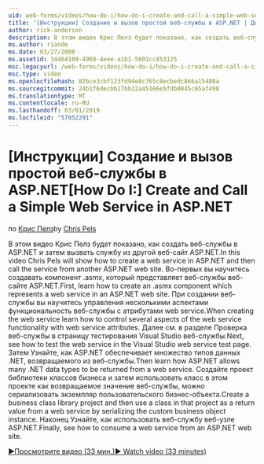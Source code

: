 ```yaml
---
uid: web-forms/videos/how-do-i/how-do-i-create-and-call-a-simple-web-service-in-aspnet
title: '[Инструкции] Создание и вызов простой веб-службы в ASP.NET | Документация Майкрософт'
author: rick-anderson
description: В этом видео Крис Пелз будет показано, как создать веб-службы в ASP.NET и затем вызвать службу из другой веб-сайт ASP.NET. Во-первых вы научитесь создавать...
ms.author: riande
ms.date: 03/27/2008
ms.assetid: 34464109-4968-4eee-a1b1-5601cc853125
msc.legacyurl: /web-forms/videos/how-do-i/how-do-i-create-and-call-a-simple-web-service-in-aspnet
msc.type: video
ms.openlocfilehash: 82bce3cbf123fd94e8c765c8ecbedc866a15480a
ms.sourcegitcommit: 24b1f6decbb17bb22a45166e5fdb0845c65af498
ms.translationtype: MT
ms.contentlocale: ru-RU
ms.lasthandoff: 03/01/2019
ms.locfileid: "57052291"
---
```

<a name="how-do-i-create-and-call-a-simple-web-service-in-aspnet"></a><span data-ttu-id="8bc80-104">[Инструкции] Создание и вызов простой веб-службы в ASP.NET</span><span class="sxs-lookup"><span data-stu-id="8bc80-104">[How Do I:] Create and Call a Simple Web Service in ASP.NET</span></span>
====================
<span data-ttu-id="8bc80-105">по [Крис Пелз](https://twitter.com/chrispels)</span><span class="sxs-lookup"><span data-stu-id="8bc80-105">by [Chris Pels](https://twitter.com/chrispels)</span></span>

<span data-ttu-id="8bc80-106">В этом видео Крис Пелз будет показано, как создать веб-службы в ASP.NET и затем вызвать службу из другой веб-сайт ASP.NET.</span><span class="sxs-lookup"><span data-stu-id="8bc80-106">In this video Chris Pels will show how to create a web service in ASP.NET and then call the service from another ASP.NET web site.</span></span> <span data-ttu-id="8bc80-107">Во-первых вы научитесь создавать компонент .asmx, который представляет веб-службы веб-сайте ASP.NET.</span><span class="sxs-lookup"><span data-stu-id="8bc80-107">First, learn how to create an .asmx component which represents a web service in an ASP.NET web site.</span></span> <span data-ttu-id="8bc80-108">При создании веб-службы вы научитесь управления несколькими аспектами функциональность веб-службы с атрибутами web service.</span><span class="sxs-lookup"><span data-stu-id="8bc80-108">When creating the web service learn how to control several aspects of the web service functionality with web service attributes.</span></span> <span data-ttu-id="8bc80-109">Далее см. в разделе Проверка веб-службы в страницу тестирования Visual Studio веб-службы.</span><span class="sxs-lookup"><span data-stu-id="8bc80-109">Next, see how to test the web service in the Visual Studio web service test page.</span></span> <span data-ttu-id="8bc80-110">Затем Узнайте, как ASP.NET обеспечивает множество типов данных .NET, возвращаемого из веб-службы.</span><span class="sxs-lookup"><span data-stu-id="8bc80-110">Then learn how ASP.NET allows many .NET data types to be returned from a web service.</span></span> <span data-ttu-id="8bc80-111">Создайте проект библиотеки классов бизнеса и затем использовать класс в этом проекте как возвращаемое значение веб-службы, можно сериализовать экземпляр пользовательского бизнес-объекта.</span><span class="sxs-lookup"><span data-stu-id="8bc80-111">Create a business class library project and then use a class in that project as a return value from a web service by serializing the custom business object instance.</span></span> <span data-ttu-id="8bc80-112">Наконец Узнайте, как использовать веб-службу веб-узле ASP.NET.</span><span class="sxs-lookup"><span data-stu-id="8bc80-112">Finally, see how to consume a web service from an ASP.NET web site.</span></span>

[<span data-ttu-id="8bc80-113">&#9654;Просмотрите видео (33 мин.)</span><span class="sxs-lookup"><span data-stu-id="8bc80-113">&#9654; Watch video (33 minutes)</span></span>](https://channel9.msdn.com/Blogs/ASP-NET-Site-Videos/how-do-i-create-and-call-a-simple-web-service-in-aspnet)

